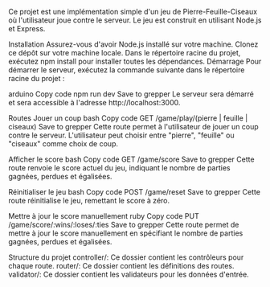 Ce projet est une implémentation simple d'un jeu de Pierre-Feuille-Ciseaux où l'utilisateur joue contre le serveur. Le jeu est construit en utilisant Node.js et Express.

Installation
Assurez-vous d'avoir Node.js installé sur votre machine.
Clonez ce dépôt sur votre machine locale.
Dans le répertoire racine du projet, exécutez npm install pour installer toutes les dépendances.
Démarrage
Pour démarrer le serveur, exécutez la commande suivante dans le répertoire racine du projet :

arduino
Copy code
npm run dev
Save to grepper
Le serveur sera démarré et sera accessible à l'adresse http://localhost:3000.

Routes
Jouer un coup
bash
Copy code
GET /game/play/(pierre | feuille | ciseaux)
Save to grepper
Cette route permet à l'utilisateur de jouer un coup contre le serveur. L'utilisateur peut choisir entre "pierre", "feuille" ou "ciseaux" comme choix de coup.

Afficher le score
bash
Copy code
GET /game/score
Save to grepper
Cette route renvoie le score actuel du jeu, indiquant le nombre de parties gagnées, perdues et égalisées.

Réinitialiser le jeu
bash
Copy code
POST /game/reset
Save to grepper
Cette route réinitialise le jeu, remettant le score à zéro.

Mettre à jour le score manuellement
ruby
Copy code
PUT /game/score/:wins/:loses/:ties
Save to grepper
Cette route permet de mettre à jour le score manuellement en spécifiant le nombre de parties gagnées, perdues et égalisées.

Structure du projet
controller/: Ce dossier contient les contrôleurs pour chaque route.
router/: Ce dossier contient les définitions des routes.
validator/: Ce dossier contient les validateurs pour les données d'entrée.
